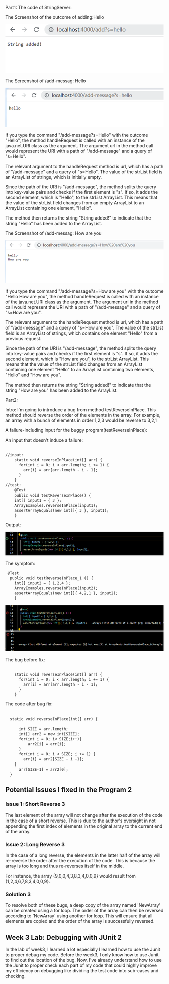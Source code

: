 Part1:
The code of StringServer:
<!-- <pre><code>
import java.io.IOException;
import java.net.URI;
import java.util.ArrayList;

class SearchHandler implements URLHandler {
	// The one bit of state on the server: a number that will be manipulated by
	// various requests.
	ArrayList<String> strList = new ArrayList<String>();

	public String handleRequest(URI url) {
		if (url.getPath().equals("/add")) {
			String[] parameters = url.getQuery().split("=");
			if (parameters[0].equals("s")) {
				strList.add(parameters[1]);
				return String.format("String added!");
			}
		} else if (url.getPath().equals("/search")) {
			String[] parameters = url.getQuery().split("=");
			if (parameters[0].equals("s")) {
				String result = "";
				for (String s : strList) {
					if (s.contains(parameters[1])) {
						result += s + " ";
					}
				}
				return String.format("String serach is:%s", result);
			}
		}

		return "404 Not Found!";
	}
}

class SearchEngine {
	public static void main(String[] args) throws IOException {
	
		if (args.length == 0) {
			System.out.println("Missing port number! Try any number between 1024 to 49151");
			return;
		}

		int port = Integer.parseInt(args[0]);

		Server.start(port, new SearchHandler());
	}
}</code></pre> -->

The Screenshot of the outcome of adding:Hello

![imag](7.png)

The Screenshot of /add-messag: Hello

![imag](8.png)

If you type the command "/add-message?s=Hello" with the outcome "Hello", the method handleRequest is called with an instance of the java.net.URI class as the argument. The argument url in the method call would represent the URI with a path of "/add-message" and a query of "s=Hello".

The relevant argument to the handleRequest method is url, which has a path of "/add-message" and a query of "s=Hello". The value of the strList field is an ArrayList of strings, which is initially empty.

Since the path of the URI is "/add-message", the method splits the query into key-value pairs and checks if the first element is "s". If so, it adds the second element, which is "Hello", to the strList ArrayList. This means that the value of the strList field changes from an empty ArrayList to an ArrayList containing one element, "Hello".

The method then returns the string "String added!" to indicate that the string "Hello" has been added to the ArrayList.


The Screenshot of /add-messag: How are you

![imag](9.png)

If you type the command "/add-message?s=How are you" with the outcome "Hello How are you", the method handleRequest is called with an instance of the java.net.URI class as the argument. The argument url in the method call would represent the URI with a path of "/add-message" and a query of "s=How are you".

The relevant argument to the handleRequest method is url, which has a path of "/add-message" and a query of "s=How are you". The value of the strList field is an ArrayList of strings, which contains one element "Hello" from a previous request.

Since the path of the URI is "/add-message", the method splits the query into key-value pairs and checks if the first element is "s". If so, it adds the second element, which is "How are you", to the strList ArrayList. This means that the value of the strList field changes from an ArrayList containing one element "Hello" to an ArrayList containing two elements, "Hello" and "How are you".

The method then returns the string "String added!" to indicate that the string "How are you" has been added to the ArrayList.

Part2:

Intro: I'm going to introduce a bug from method testReverseInPlace. This method
should reverse the order of the elements in the array. For example, an array with a bunch of elements in 
order 1,2,3 would be reverse to 3,2,1

A failure-including input for the buggy program(testReverseInPlace):

  

An input that doesn't induce a failure:

<pre><code>
//input:
    static void reverseInPlace(int[] arr) {
      for(int i = 0; i < arr.length; i += 1) {
        arr[i] = arr[arr.length - i - 1];
      }
    }
//test:
	@Test 
	public void testReverseInPlace() {
    int[] input1 = { 3 };
    ArrayExamples.reverseInPlace(input1);
    assertArrayEquals(new int[]{ 3 }, input1);
	}
</code></pre>
Output: 

![imag](a.png)

The symptom:

 <pre><code> @Test
  public void testReverseInPlace_1 () {
    int[] input2 = { 1,2,4 };
    ArrayExamples.reverseInPlace(input2);
    assertArrayEquals(new int[]{ 4,2,1 }, input2);
	}</code></pre>

![imag](B.png)
![imag](C.png)

The bug before fix:
<pre><code>
    static void reverseInPlace(int[] arr) {
      for(int i = 0; i < arr.length; i += 1) {
        arr[i] = arr[arr.length - i - 1];
      }
    }
</code></pre>

The code after bug fix:

<pre><code>
  static void reverseInPlace(int[] arr) {

      int SIZE = arr.length;
      int[] arr2 = new int[SIZE];
      for(int i = 0; i< SIZE;i++){
          arr2[i] = arr[i];
      }
      for(int i = 0; i < SIZE; i += 1) {
        arr[i] = arr2[SIZE - i -1];
    }
      arr[SIZE-1] = arr2[0];
  }
</code></pre>


<h2> Potential Issues I fixed in the Program 2</h2>
<h3> Issue 1: Short Reverse 3</h3>
The last element of the array will not change after the execution of the code in the case of a short reverse. This is due to the author's oversight in not appending the first index of elements in the original array to the current end of the array.

<h3> Issue 2: Long Reverse 3</h3>
In the case of a long reverse, the elements in the latter half of the array will re-reverse the order after the execution of the code. This is because the array is too long and thus re-reverses itself in the middle.

For instance, the array {9,0,0,4,3,8,3,4,0,0,9} would result from {1,2,4,6,7,8,3,4,0,0,9}.

<h3> Solution 3</h3>
To resolve both of these bugs, a deep copy of the array named 'NewArray' can be created using a for loop. The order of the array can then be reversed according to 'NewArray' using another for loop. This will ensure that all elements are copied and the order of the array is successfully reversed.

<h2> Week 3 Lab: Debugging with JUnit 2</h2>
In the lab of week3, I learned a lot especially I learned how to use the Junit to proper debug my code. Before the week3, I only know how to use Junit to find out the location of the bug. Now, I've already understand how to use the Junit to proper check each part of my code that could highly improve my efficiency on debugging like dividing the test code into sub-cases and checking.
